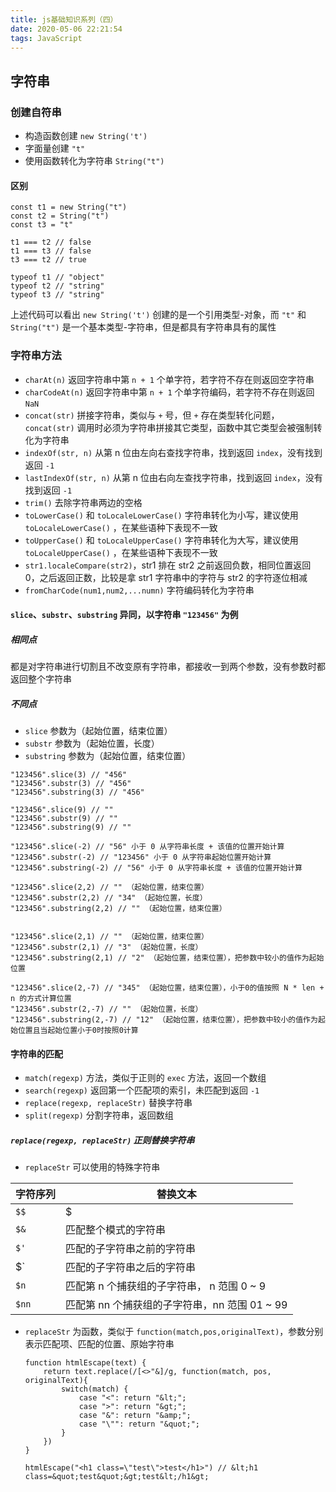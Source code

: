 ```yaml
---
title: js基础知识系列（四）
date: 2020-05-06 22:21:54
tags: JavaScript
---
```


## 字符串

### 创建自符串

- 构造函数创建 `new String('t')`
- 字面量创建 `"t"`
- 使用函数转化为字符串 `String("t")`

#### 区别

```JS
const t1 = new String("t")
const t2 = String("t")
const t3 = "t"

t1 === t2 // false
t1 === t3 // false
t3 === t2 // true

typeof t1 // "object"
typeof t2 // "string"
typeof t3 // "string"

```

上述代码可以看出 `new String('t')` 创建的是一个引用类型-对象，而 `"t"` 和 `String("t")` 是一个基本类型-字符串，但是都具有字符串具有的属性

### 字符串方法

- `charAt(n)` 返回字符串中第 `n + 1` 个单字符，若字符不存在则返回空字符串
- `charCodeAt(n)` 返回字符串中第 `n + 1` 个单字符编码，若字符不存在则返回 `NaN`
- `concat(str)` 拼接字符串，类似与 `+` 号，但 `+` 存在类型转化问题，`concat(str)` 调用时必须为字符串拼接其它类型，函数中其它类型会被强制转化为字符串
- `indexOf(str, n)` 从第 n 位由左向右查找字符串，找到返回 `index`，没有找到返回 `-1`
- `lastIndexOf(str, n)` 从第 n 位由右向左查找字符串，找到返回 `index`，没有找到返回 `-1`
- `trim()` 去除字符串两边的空格
- `toLowerCase()` 和 `toLocaleLowerCase()` 字符串转化为小写，建议使用 `toLocaleLowerCase()` ，在某些语种下表现不一致
- `toUpperCase()` 和 `toLocaleUpperCase()` 字符串转化为大写，建议使用 `toLocaleUpperCase()` ，在某些语种下表现不一致
- `str1.localeCompare(str2)`，str1 排在 str2 之前返回负数，相同位置返回 0，之后返回正数，比较是拿 str1 字符串中的字符与 str2 的字符逐位相减
- `fromCharCode(num1,num2,...numn)` 字符编码转化为字符串

#### `slice`、`substr`、`substring` 异同，以字符串 `"123456"` 为例

##### 相同点

都是对字符串进行切割且不改变原有字符串，都接收一到两个参数，没有参数时都返回整个字符串

##### 不同点

- `slice` 参数为（起始位置，结束位置）
- `substr` 参数为（起始位置，长度）
- `substring` 参数为（起始位置，结束位置）

```JS
"123456".slice(3) // "456"
"123456".substr(3) // "456"
"123456".substring(3) // "456"

"123456".slice(9) // ""
"123456".substr(9) // ""
"123456".substring(9) // ""

"123456".slice(-2) // "56" 小于 0 从字符串长度 + 该值的位置开始计算
"123456".substr(-2) // "123456" 小于 0 从字符串起始位置开始计算
"123456".substring(-2) // "56" 小于 0 从字符串长度 + 该值的位置开始计算

"123456".slice(2,2) // "" （起始位置，结束位置）
"123456".substr(2,2) // "34" （起始位置，长度）
"123456".substring(2,2) // "" （起始位置，结束位置）


"123456".slice(2,1) // "" （起始位置，结束位置）
"123456".substr(2,1) // "3" （起始位置，长度）
"123456".substring(2,1) // "2" （起始位置，结束位置），把参数中较小的值作为起始位置

"123456".slice(2,-7) // "345" （起始位置，结束位置），小于0的值按照 N * len + n 的方式计算位置
"123456".substr(2,-7) // "" （起始位置，长度）
"123456".substring(2,-7) // "12" （起始位置，结束位置），把参数中较小的值作为起始位置且当起始位置小于0时按照0计算
```

#### 字符串的匹配

- `match(regexp)` 方法，类似于正则的 `exec` 方法，返回一个数组
- `search(regexp)` 返回第一个匹配项的索引，未匹配到返回 `-1`
- `replace(regexp, replaceStr)` 替换字符串
- `split(regexp)` 分割字符串，返回数组

##### `replace(regexp, replaceStr)` 正则替换字符串

- `replaceStr` 可以使用的特殊字符串

| 字符序列 | 替换文本                                      |
| -------- | --------------------------------------------- |
| `$$`     | \$                                            |
| `$&`     | 匹配整个模式的字符串                          |
| `$'`     | 匹配的子字符串之前的字符串                    |
| \$\`     | 匹配的子字符串之后的字符串                    |
| `$n`     | 匹配第 n 个捕获组的子字符串， n 范围 0 ~ 9    |
| `$nn`    | 匹配第 nn 个捕获组的子字符串，nn 范围 01 ~ 99 |

- `replaceStr` 为函数，类似于 `function(match,pos,originalText)`，参数分别表示匹配项、匹配的位置、原始字符串

  ```JS
  function htmlEscape(text) {
      return text.replace(/[<>"&]/g, function(match, pos, originalText){
          switch(match) {
              case "<": return "&lt;";
              case ">": return "&gt;";
              case "&": return "&amp;";
              case "\"": return "&quot;";
          }
      })
  }

  htmlEscape("<h1 class=\"test\">test</h1>") // &lt;h1 class=&quot;test&quot;&gt;test&lt;/h1&gt;
  ```
